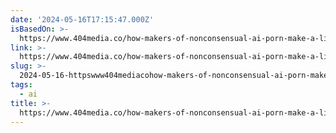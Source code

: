 ```yaml
---
date: '2024-05-16T17:15:47.000Z'
isBasedOn: >-
  https://www.404media.co/how-makers-of-nonconsensual-ai-porn-make-a-living-on-patreon/
link: >-
  https://www.404media.co/how-makers-of-nonconsensual-ai-porn-make-a-living-on-patreon/
slug: >-
  2024-05-16-httpswww404mediacohow-makers-of-nonconsensual-ai-porn-make-a-living-on-patreon
tags:
  - ai
title: >-
  https://www.404media.co/how-makers-of-nonconsensual-ai-porn-make-a-living-on-patreon/
---
```

 
